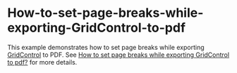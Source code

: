 # How-to-set-page-breaks-while-exporting-GridControl-to-pdf
This example demonstrates how to set page breaks while exporting [GridControl](https://help.syncfusion.com/windowsforms/grid/getting-started?utm_medium=listing&utm_source=github-examples) to PDF.
See [How to set page breaks while exporting GridControl to pdf?](https://www.syncfusion.com/kb/9635?utm_medium=listing&utm_source=github-examples) for more details.
